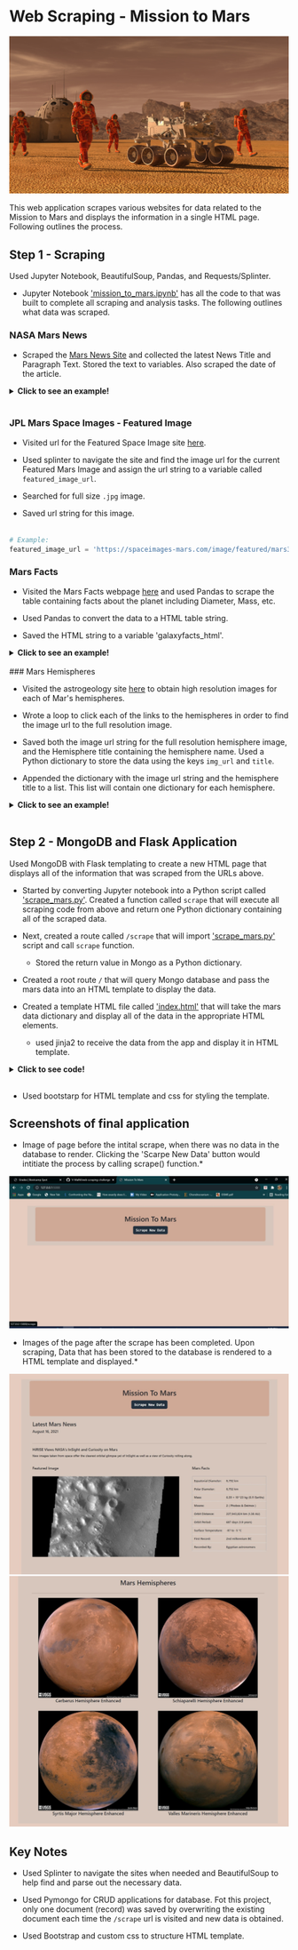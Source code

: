 # Web Scraping - Mission to Mars

![mission_to_mars](Images/mission_to_mars.png)

This web application scrapes various websites for data related to the Mission to Mars and displays the information in a single HTML page. Following outlines the process.

## Step 1 - Scraping

Used Jupyter Notebook, BeautifulSoup, Pandas, and Requests/Splinter.

* Jupyter Notebook ['mission_to_mars.ipynb'](App_Code_Rep/mission_to_mars.ipynb) has all the code to that was built to complete all scraping and analysis tasks. The following outlines what data was scraped.

### NASA Mars News

* Scraped the [Mars News Site](https://redplanetscience.com/) and collected the latest News Title and Paragraph Text. Stored the text to variables. Also scraped the date of the article.

<details>
<summary><strong>Click to see an example!</strong></summary>

```python

# Example:
news_date = "August 16, 2021"
news_title = "Two Rovers to Roll on Mars Again: Curiosity and Mars 2020"
news_p = "They look like twins. But under the hood, the rover currently exploring the Red Planet and the one launching there this summer have distinct science tools and roles to play."

```
</details>
<br />

### JPL Mars Space Images - Featured Image

* Visited url for the Featured Space Image site [here](https://spaceimages-mars.com).

* Used splinter to navigate the site and find the image url for the current Featured Mars Image and assign the url string to a variable called `featured_image_url`.

* Searched for full size `.jpg` image.

* Saved url string for this image.

```python

# Example:
featured_image_url = 'https://spaceimages-mars.com/image/featured/mars3.jpg'

```

### Mars Facts

* Visited the Mars Facts webpage [here](https://galaxyfacts-mars.com) and used Pandas to scrape the table containing facts about the planet including Diameter, Mass, etc.

* Used Pandas to convert the data to a HTML table string.

* Saved the HTML string to a variable 'galaxyfacts_html'.

<details>
<summary><strong>Click to see an example!</strong></summary>

```python

# Example:
galaxyfacts_html = '<table border="1" class="table tablipede-str">
        <tbody>
            <tr>
                <td>Equatorial Diameter:</td>
                <td>6,792 km</td>
            </tr>
            <tr>
                <td>Polar Diameter:</td>
                <td>6,752 km</td>
            </tr>
            <tr>
                <td>Mass:</td>
                <td>6.39 × 10^23 kg (0.11 Earths)</td>
            </tr>
            <tr>
                <td>Moons:</td>
                <td>2 ( Phobos &amp; Deimos )</td>
            </tr>
            <tr>
                <td>Orbit Distance:</td>
                <td>227,943,824 km (1.38 AU)</td>
            </tr>
            <tr>
                <td>Orbit Period:</td>
                <td>687 days (1.9 years)</td>
            </tr>
            <tr>
                <td>Surface Temperature:</td>
                <td>-87 to -5 °C</td>
            </tr>
            <tr>
                <td>First Record:</td>
                <td>2nd millennium BC</td>
            </tr>
            <tr>
                <td>Recorded By:</td>
                <td>Egyptian astronomers</td>
            </tr>
        </tbody>
    </table>'

            

```
</details>
<br />
### Mars Hemispheres

* Visited the astrogeology site [here](https://marshemispheres.com/) to obtain high resolution images for each of Mar's hemispheres.

* Wrote a loop to click each of the links to the hemispheres in order to find the image url to the full resolution image.

* Saved both the image url string for the full resolution hemisphere image, and the Hemisphere title containing the hemisphere name. Used a Python dictionary to store the data using the keys `img_url` and `title`.

* Appended the dictionary with the image url string and the hemisphere title to a list. This list will contain one dictionary for each hemisphere.


<details>
<summary><strong>Click to see an example!</strong></summary>

```python

# Example:
hemisphere_image_urls = [{'title': 'Cerberus Hemisphere Enhanced',
  'img_url': 'https://marshemispheres.com/images/full.jpg'},
 {'title': 'Schiaparelli Hemisphere Enhanced',
  'img_url': 'https://marshemispheres.com/images/schiaparelli_enhanced-full.jpg'},
 {'title': 'Syrtis Major Hemisphere Enhanced',
  'img_url': 'https://marshemispheres.com/images/syrtis_major_enhanced-full.jpg'},
 {'title': 'Valles Marineris Hemisphere Enhanced',
  'img_url': 'https://marshemispheres.com/images/valles_marineris_enhanced-full.jpg'}]

```
</details>
<br />

## Step 2 - MongoDB and Flask Application

Used MongoDB with Flask templating to create a new HTML page that displays all of the information that was scraped from the URLs above.

* Started by converting Jupyter notebook into a Python script called ['scrape_mars.py'](App_Code_Rep/scrape_mars.py). Created a function called `scrape` that will execute all scraping code from above and return one Python dictionary containing all of the scraped data.

* Next, created a route called `/scrape` that will import ['scrape_mars.py'](App_Code_Rep/scrape_mars.py) script and call  `scrape` function.

  * Stored the return value in Mongo as a Python dictionary.

* Created a root route `/` that will query Mongo database and pass the mars data into an HTML template to display the data.

* Created a template HTML file called ['index.html'](App_Code_Rep/templates/index.html) that will take the mars data dictionary and display all of the data in the appropriate HTML elements. 
  * used jinja2 to receive the data from the app and display it in HTML template.


<details>
<summary><strong>Click to see code!</strong></summary>

```python

  {% for mars_data in results %}
    <div class="row d-flex justify-content-around">

        <div class="col-sm-12  col-md-12 col-lg-12">
          
          <h4>Latest Mars News</h4> <h6>{{mars_data['news_date']}}</h6><br /><hr>
          <h6>{{mars_data['news_title']}}</h6>
          
          <p>{{mars_data['news_para']}}</p>
        </div>
        
    </div>
<br />
    <div class="row d-flex justify-content-around">

        <div class="col-sm-12  col-md-12 col-lg-8">
          <h6>Featured Image</h6><br />
          
          <p><img src="{{mars_data['featured_image_url']}}"></p>
        </div>

        <div class="col-sm-12  col-md-12 col-lg-4">
            <h6>Mars Facts</h6><br />
            {{mars_data['galaxyfacts_html'] | safe }}
        </div>
        
    </div><br /><br /><br /><br />

    <div class="row d-flex justify-content-around">

        <div class="col-sm-12  col-md-12 col-lg-12">
          <center><h4>Mars Hemispheres</h4></center>
        </div>
        
    </div>
    <hr>

    
    {%for each_url in mars_data['hemisphere_image_urls']%}
    
    {% if loop.index is not divisibleby 2 %}
    <div class="row d-flex justify-content-around row_s">
    {% endif %}
    <div class="col-sm-12  col-md-12 col-lg-5 col_s">
      <img src="{{each_url['img_url']}}" width="100%">
      <br />
      <h6 class="visualization_page_h"><center>{{each_url['title']}}</center></h6><br />  
    </div>  
    {% if loop.index is divisibleby 2 %}
    </div>
    {% endif %}
    {% endfor %}
    
    {% if mars_data['hemisphere_image_urls']|length is not divisibleby 2 %}
    </div>
    {% endif %}    

  {% endfor %}   

```
</details>
<br />  

* Used bootstarp for HTML template and css for styling the template.

## Screenshots of final application
* Image of page before the intital scrape, when there was no data in the database to render. Clicking the 'Scarpe New Data' button would intitiate the process by calling scrape() function.*

![facts](App_Screen_Shots/screen0.jpg)

* Images of the page after the scrape has been completed. Upon scraping, Data that has been stored to the database is rendered to a HTML template and displayed.*

![facts](App_Screen_Shots/screen1.jpg)
![full_res_images](App_Screen_Shots/screen2.jpg)

## Key Notes

* Used Splinter to navigate the sites when needed and BeautifulSoup to help find and parse out the necessary data.

* Used Pymongo for CRUD applications for database. Fot this project, only one document (record) was saved by overwriting the existing document each time the `/scrape` url is visited and new data is obtained.

* Used Bootstrap and custom css to structure HTML template.